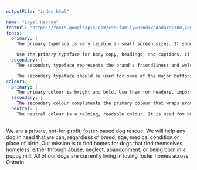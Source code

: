 ```yaml
---
outputFile: "index.html"

name: "Loyal Rescue"
fontUrl: "https://fonts.googleapis.com/css?family=Hind+Vadodara:300,400,500,600,700|Paytone+One"
fonts:
  primary: |
    The primary typeface is very legible in small screen sizes. It shows stability and reliance on the domain.

    Use the primary typeface for body copy, headings, and captions. It should be the default font.
  secondary: |
    The secondary typeface represents the brand's friendliness and welcoming nature.

    The secondary typeface should be used for some of the major buttons, navigation and to highlight important elements.
colours:
  primary: |
    The primary colour is bright and bold. Use them for headers, important buttons, and cards.
  secondary: |
    The secondary colour compliments the primary colour that wraps around the website. Use them for heading banners, footers, and secodary buttons.
  neutral: |
    The neutral colour is a calming, readable colour. It is used for body copy, headings, subheadings, captions, descriptions, and tables.
---
```


We are a private, not-for-profit, foster-based dog rescue. We will help any dog in need that we can, regardless of breed, age, medical condition or place of birth. Our mission is to find homes for dogs that find themselves homeless, either through abuse, neglect, abandonment, or being born in a puppy mill. All of our dogs are currently living in loving foster homes across Ontario.
